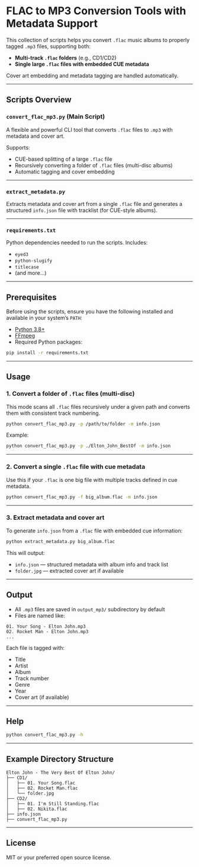 # FLAC to MP3 Conversion Tools with Metadata Support

This collection of scripts helps you convert `.flac` music albums to properly tagged `.mp3` files, supporting both:
- **Multi-track `.flac` folders** (e.g., CD1/CD2)
- **Single large `.flac` files with embedded CUE metadata**

Cover art embedding and metadata tagging are handled automatically.

---

## Scripts Overview

### `convert_flac_mp3.py` (Main Script)
A flexible and powerful CLI tool that converts `.flac` files to `.mp3` with metadata and cover art.

Supports:
- CUE-based splitting of a large `.flac` file
- Recursively converting a folder of `.flac` files (multi-disc albums)
- Automatic tagging and cover embedding

---

### `extract_metadata.py`
Extracts metadata and cover art from a single `.flac` file and generates a structured `info.json` file with tracklist (for CUE-style albums).

---

### `requirements.txt`
Python dependencies needed to run the scripts. Includes:
- `eyed3`
- `python-slugify`
- `titlecase`
- (and more…)

---

## Prerequisites

Before using the scripts, ensure you have the following installed and available in your system’s `PATH`:

- [Python 3.8+](https://www.python.org/)
- [FFmpeg](https://ffmpeg.org/)
- Required Python packages:

```bash
pip install -r requirements.txt
```

---

## Usage

### 1. Convert a folder of `.flac` files (multi-disc)

This mode scans all `.flac` files recursively under a given path and converts them with consistent track numbering.

```bash
python convert_flac_mp3.py -p /path/to/folder -m info.json
```

Example:

```bash
python convert_flac_mp3.py -p ./Elton_John_BestOf -m info.json
```

---

### 2. Convert a single `.flac` file with cue metadata

Use this if your `.flac` is one big file with multiple tracks defined in cue metadata.

```bash
python convert_flac_mp3.py -f big_album.flac -m info.json
```

---

### 3. Extract metadata and cover art

To generate `info.json` from a `.flac` file with embedded cue information:

```bash
python extract_metadata.py big_album.flac
```

This will output:
- `info.json` — structured metadata with album info and track list
- `folder.jpg` — extracted cover art if available

---

## Output

- All `.mp3` files are saved in `output_mp3/` subdirectory by default
- Files are named like:

```
01. Your Song - Elton John.mp3
02. Rocket Man - Elton John.mp3
...
```

Each file is tagged with:
- Title
- Artist
- Album
- Track number
- Genre
- Year
- Cover art (if available)

---

## Help

```bash
python convert_flac_mp3.py -h
```

---

## Example Directory Structure

```
Elton John - The Very Best Of Elton John/
├── CD1/
│   ├── 01. Your Song.flac
│   ├── 02. Rocket Man.flac
│   └── folder.jpg
├── CD2/
│   ├── 01. I'm Still Standing.flac
│   ├── 02. Nikita.flac
├── info.json
├── convert_flac_mp3.py
```

---

## License

MIT or your preferred open source license.
